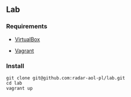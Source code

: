 Lab
--

### Requirements

* [VirtualBox](https://www.virtualbox.org/wiki/Linux_Downloads)

* [Vagrant](https://www.vagrantup.com/downloads.html)

### Install

    git clone git@github.com:radar-aol-pl/lab.git
    cd lab
    vagrant up
